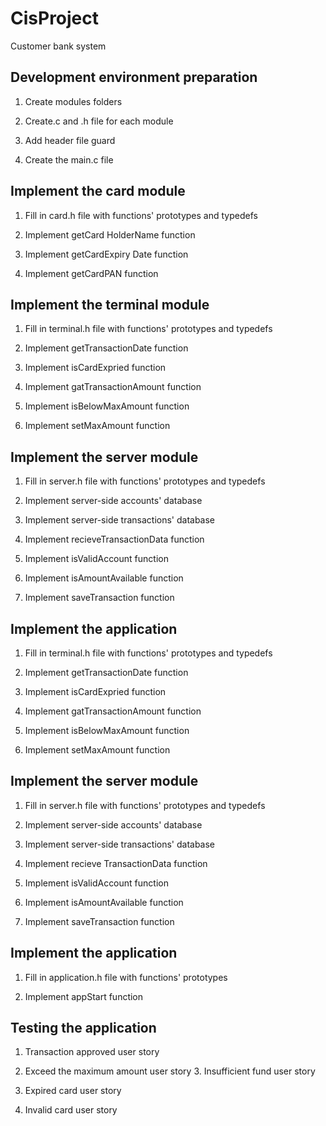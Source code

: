 # CisProject
Customer bank system

## Development environment preparation

1. Create modules folders

2. Create.c and .h file for each module

3. Add header file guard

4. Create the main.c file

## Implement the card module

1. Fill in card.h file with functions' prototypes and typedefs

2. Implement getCard HolderName function

3. Implement getCardExpiry Date function

4. Implement getCardPAN function

## Implement the terminal module

1. Fill in terminal.h file with functions' prototypes and typedefs

2. Implement getTransactionDate function

3. Implement isCardExpried function

4. Implement gatTransactionAmount function

5. Implement isBelowMaxAmount function

6. Implement setMaxAmount function

## Implement the server module

1. Fill in server.h file with functions' prototypes and typedefs

2. Implement server-side accounts' database

3. Implement server-side transactions' database

4. Implement recieveTransactionData function

5. Implement isValidAccount function

6. Implement isAmountAvailable function

7. Implement saveTransaction function

## Implement the application

1. Fill in terminal.h file with functions' prototypes and typedefs

2. Implement getTransactionDate function

3. Implement isCardExpried function

4. Implement gatTransactionAmount function

5. Implement isBelowMaxAmount function

6. Implement setMaxAmount function

## Implement the server module

1. Fill in server.h file with functions' prototypes and typedefs

2. Implement server-side accounts' database

3. Implement server-side transactions' database

4. Implement recieve TransactionData function

5. Implement isValidAccount function

6. Implement isAmountAvailable function

7. Implement saveTransaction function

## Implement the application

1. Fill in application.h file with functions' prototypes

2. Implement appStart function

## Testing the application

1. Transaction approved user story

2. Exceed the maximum amount user story 3. Insufficient fund user story

4. Expired card user story

5. Invalid card user story

